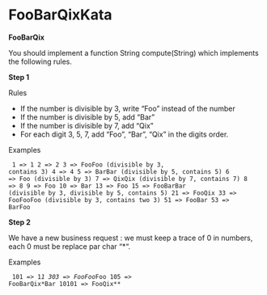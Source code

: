 # FooBarQixKata
**FooBarQix**

You should implement a function String compute(String) which implements the following rules.

**Step 1**  

Rules

* If the number is divisible by 3, write “Foo” instead of the number
* If the number is divisible by 5, add “Bar”
* If the number is divisible by 7, add “Qix”
* For each digit 3, 5, 7, add “Foo”, “Bar”, “Qix” in the digits order.


Examples

<code><pre>
1  => 1
2  => 2
3  => FooFoo (divisible by 3, contains 3)
4  => 4
5  => BarBar (divisible by 5, contains 5)
6  => Foo (divisible by 3)
7  => QixQix (divisible by 7, contains 7)
8  => 8
9  => Foo
10 => Bar
13 => Foo
15 => FooBarBar (divisible by 3, divisible by 5, contains 5)
21 => FooQix
33 => FooFooFoo (divisible by 3, contains two 3)
51 => FooBar
53 => BarFoo
</code></pre>

**Step 2**

We have a new business request : we must keep a trace of 0 in numbers, each 0 must be replace par char “*“.

Examples

<code><pre>
101   => 1*1
303   => FooFoo*Foo
105   => FooBarQix*Bar
10101 => FooQix**
